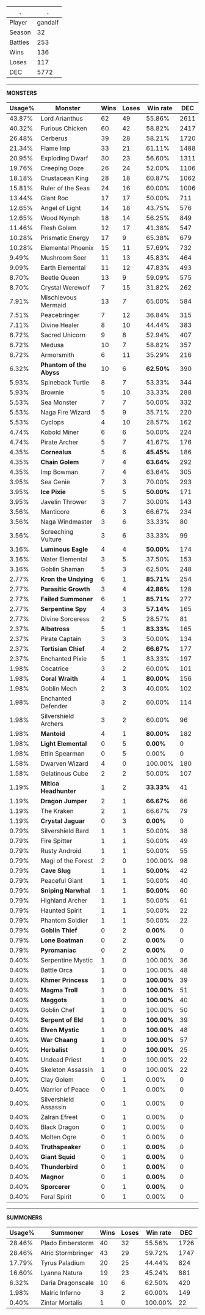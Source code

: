 .|.
|-|-
Player|gandalf
Season|32
Battles|253
Wins|136
Loses|117
DEC|5772

---
**MONSTERS**

Usage%|Monster|Wins|Loses|Win rate|DEC|
-|-|-|-|-|-|
43.87%|Lord Arianthus|62|49|55.86%|2611|
40.32%|Furious Chicken|60|42|58.82%|2417|
26.48%|Cerberus|39|28|58.21%|1720|
21.34%|Flame Imp|33|21|61.11%|1488|
20.95%|Exploding Dwarf|30|23|56.60%|1311|
19.76%|Creeping Ooze|26|24|52.00%|1106|
18.18%|Crustacean King|28|18|60.87%|1062|
15.81%|Ruler of the Seas|24|16|60.00%|1006|
13.44%|Giant Roc|17|17|50.00%|711|
12.65%|Angel of Light|14|18|43.75%|576|
12.65%|Wood Nymph|18|14|56.25%|849|
11.46%|Flesh Golem|12|17|41.38%|547|
10.28%|Prismatic Energy|17|9|65.38%|679|
10.28%|Elemental Phoenix|15|11|57.69%|732|
9.49%|Mushroom Seer|11|13|45.83%|464|
9.09%|Earth Elemental|11|12|47.83%|493|
8.70%|Beetle Queen|13|9|59.09%|575|
8.70%|Crystal Werewolf|7|15|31.82%|262|
7.91%|Mischievous Mermaid|13|7|65.00%|584|
7.51%|Peacebringer|7|12|36.84%|315|
7.11%|Divine Healer|8|10|44.44%|383|
6.72%|Sacred Unicorn|9|8|52.94%|407|
6.72%|Medusa|10|7|58.82%|357|
6.72%|Armorsmith|6|11|35.29%|216|
6.32%|**Phantom of the Abyss**|10|6|**62.50%**|390|
5.93%|Spineback Turtle|8|7|53.33%|344|
5.93%|Brownie|5|10|33.33%|288|
5.53%|Sea Monster|7|7|50.00%|332|
5.53%|Naga Fire Wizard|5|9|35.71%|220|
5.53%|Cyclops|4|10|28.57%|162|
4.74%|Kobold Miner|6|6|50.00%|224|
4.74%|Pirate Archer|5|7|41.67%|176|
4.35%|**Cornealus**|5|6|**45.45%**|186|
4.35%|**Chain Golem**|7|4|**63.64%**|292|
4.35%|Imp Bowman|7|4|63.64%|305|
3.95%|Sea Genie|7|3|70.00%|293|
3.95%|**Ice Pixie**|5|5|**50.00%**|171|
3.95%|Javelin Thrower|3|7|30.00%|143|
3.56%|Manticore|6|3|66.67%|234|
3.56%|Naga Windmaster|3|6|33.33%|80|
3.56%|Screeching Vulture|3|6|33.33%|99|
3.16%|**Luminous Eagle**|4|4|**50.00%**|174|
3.16%|Water Elemental|3|5|37.50%|153|
3.16%|Goblin Shaman|5|3|62.50%|248|
2.77%|**Kron the Undying**|6|1|**85.71%**|254|
2.77%|**Parasitic Growth**|3|4|**42.86%**|128|
2.77%|**Failed Summoner**|6|1|**85.71%**|277|
2.77%|**Serpentine Spy**|4|3|**57.14%**|165|
2.77%|Divine Sorceress|2|5|28.57%|81|
2.37%|**Albatross**|5|1|**83.33%**|165|
2.37%|Pirate Captain|3|3|50.00%|134|
2.37%|**Tortisian Chief**|4|2|**66.67%**|177|
2.37%|Enchanted Pixie|5|1|83.33%|197|
1.98%|Cocatrice|3|2|60.00%|101|
1.98%|**Coral Wraith**|4|1|**80.00%**|156|
1.98%|Goblin Mech|2|3|40.00%|102|
1.98%|Enchanted Defender|3|2|60.00%|114|
1.98%|Silvershield Archers|3|2|60.00%|96|
1.98%|**Mantoid**|4|1|**80.00%**|182|
1.98%|**Light Elemental**|0|5|**0.00%**|0|
1.98%|Ettin Spearman|0|5|0.00%|0|
1.58%|Dwarven Wizard|4|0|100.00%|180|
1.58%|Gelatinous Cube|2|2|50.00%|107|
1.19%|**Mitica Headhunter**|1|2|**33.33%**|41|
1.19%|**Dragon Jumper**|2|1|**66.67%**|66|
1.19%|The Kraken|2|1|66.67%|79|
1.19%|**Crystal Jaguar**|0|3|**0.00%**|0|
0.79%|Silvershield Bard|1|1|50.00%|38|
0.79%|Fire Spitter|1|1|50.00%|49|
0.79%|Rusty Android|1|1|50.00%|55|
0.79%|Magi of the Forest|2|0|100.00%|98|
0.79%|**Cave Slug**|1|1|**50.00%**|42|
0.79%|Peaceful Giant|1|1|50.00%|40|
0.79%|**Sniping Narwhal**|1|1|**50.00%**|60|
0.79%|Highland Archer|1|1|50.00%|61|
0.79%|Haunted Spirit|1|1|50.00%|22|
0.79%|Phantom Soldier|1|1|50.00%|22|
0.79%|**Goblin Thief**|0|2|**0.00%**|0|
0.79%|**Lone Boatman**|0|2|**0.00%**|0|
0.79%|**Pyromaniac**|0|2|**0.00%**|0|
0.40%|Serpentine Mystic|1|0|100.00%|36|
0.40%|Battle Orca|1|0|100.00%|48|
0.40%|**Khmer Princess**|1|0|**100.00%**|39|
0.40%|**Magma Troll**|1|0|**100.00%**|51|
0.40%|**Maggots**|1|0|**100.00%**|40|
0.40%|Goblin Chef|1|0|100.00%|50|
0.40%|**Serpent of Eld**|1|0|**100.00%**|39|
0.40%|**Elven Mystic**|1|0|**100.00%**|48|
0.40%|**War Chaang**|1|0|**100.00%**|57|
0.40%|**Herbalist**|1|0|**100.00%**|25|
0.40%|Undead Priest|1|0|100.00%|22|
0.40%|Skeleton Assassin|1|0|100.00%|22|
0.40%|Clay Golem|0|1|0.00%|0|
0.40%|Warrior of Peace|0|1|0.00%|0|
0.40%|Silvershield Assassin|0|1|0.00%|0|
0.40%|Zalran Efreet|0|1|0.00%|0|
0.40%|Black Dragon|0|1|0.00%|0|
0.40%|Molten Ogre|0|1|0.00%|0|
0.40%|**Truthspeaker**|0|1|**0.00%**|0|
0.40%|**Giant Squid**|0|1|**0.00%**|0|
0.40%|**Thunderbird**|0|1|**0.00%**|0|
0.40%|**Magnor**|0|1|**0.00%**|0|
0.40%|**Sporcerer**|0|1|**0.00%**|0|
0.40%|Feral Spirit|0|1|0.00%|0|

---
**SUMMONERS**

Usage%|Summoner|Wins|Loses|Win rate|DEC|
-|-|-|-|-|-|
28.46%|Plado Emberstorm|40|32|55.56%|1726|
28.46%|Alric Stormbringer|43|29|59.72%|1747|
17.79%|Tyrus Paladium|20|25|44.44%|824|
16.60%|Lyanna Natura|19|23|45.24%|881|
6.32%|Daria Dragonscale|10|6|62.50%|420|
1.98%|Malric Inferno|3|2|60.00%|149|
0.40%|Zintar Mortalis|1|0|100.00%|22|
